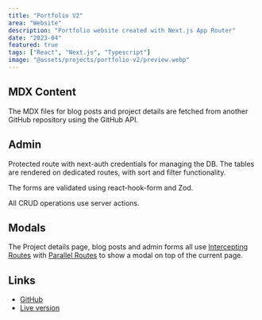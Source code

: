 ```yaml
---
title: "Portfolio V2"
area: "Website"
description: "Portfolio website created with Next.js App Router"
date: "2023-04"
featured: true
tags: ["React", "Next.js", "Typescript"]
image: "@assets/projects/portfolio-v2/preview.webp"
---
```


## MDX Content

The MDX files for blog posts and project details are fetched from another GitHub repository using the GitHub API.

## Admin

Protected route with next-auth credentials for managing the DB. The tables are rendered on dedicated routes, with sort and filter functionality.

The forms are validated using react-hook-form and Zod.

All CRUD operations use server actions.

## Modals

The Project details page, blog posts and admin forms all use [Intercepting Routes](https://nextjs.org/docs/app/building-your-application/routing/intercepting-routes) with [Parallel Routes](https://nextjs.org/docs/app/building-your-application/routing/parallel-routes) to show a modal on top of the current page.

## Links

- [GitHub](https://github.com/Jaycedam/portfolio-next)
- [Live version](https://portfolio-next-jaycedams-projects.vercel.app)
